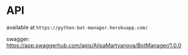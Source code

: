 # API

available at `https://python-bot-manager.herokuapp.com/`

swagger: https://app.swaggerhub.com/apis/AlisaMartyanova/BotManager/1.0.0
